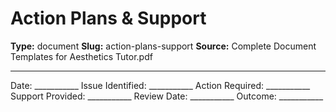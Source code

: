 # Action Plans & Support

**Type:** document
**Slug:** action-plans-support
**Source:** Complete Document Templates for Aesthetics Tutor.pdf

---

Date: ___________ Issue Identified: ___________ Action Required: ___________ Support Provided:
___________ Review Date: ___________ Outcome: ___________